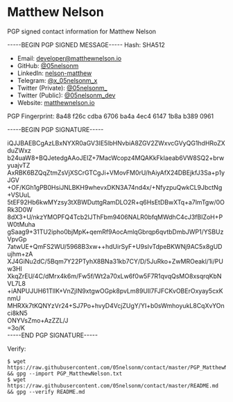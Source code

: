 Matthew Nelson
===

PGP signed contact information for Matthew Nelson

-----BEGIN PGP SIGNED MESSAGE-----
Hash: SHA512

 * Email: [developer@matthewnelson.io](mailto:developer@matthewnelson.io)
 * GitHub: [@05nelsonm](https://github.com/05nelsonm)
 * LinkedIn: [nelson-matthew](https://linkedin.com/in/nelson-matthew)
 * Telegram: [@x_05nelsonm_x](https://t.me/x_05nelsonm_x)
 * Twitter (Private): [@05nelsonm_](https://twitter.com/05nelsonm_)
 * Twitter (Public): [@05nelsonm_dev](https://twitter.com/05nelsonm_dev)
 * Website: [matthewnelson.io](https://matthewnelson.io)

PGP Fingerprint: 8a48 f26c cdba 6706 ba4a 4ec4 6147 1b8a b389 0961

-----BEGIN PGP SIGNATURE-----  

iQJJBAEBCgAzLBxNYXR0aGV3IE5lbHNvbiA8ZGV2ZWxvcGVyQG1hdHRoZXduZWxz  
b24uaW8+BQJetedgAAoJEIZ+7MacWcopz4MQAKkFkIaeab6VW8SQ2+brwyuajvTZ  
AxRBK6BZQqZtmZsVjXSCrGTCgJi+VMovFM0rU/hAiyAfX24DBEjkfJ3Sa+p1yJGV  
+OF/KGh1gPB0HsiJNLBKH9whevxDKN3A74nd4x/+NfyzpuQwkCL9JbctNg+VSUuL  
5tEF92Hb6kwMYzsy3tXBWDuttgRamDLO2R+q6HsEtDBwXTq+a7lmTgw/0ORk3D0W  
8dX3+U/nkzYMOPFQ4Tcb2lJThFbm9406NALR0bfqMWdhC4cJ3fBIZoH+PW0tMuha  
gSaag9+31TU2ipho0bjMpK+qemRf9AocAmlqGbrqp6qvtbDmbJWP1/YSBUzVpvGp  
7atwUE+QmFS2WU/5968B3xw++hdUirSyF+U9sIvTdpeBKWNj9AC5x8gUDujhm+zA  
XJ4GiNu2dC/5Bqm7Y22PTyhX8BNa31kb7CY/D/5JuRko+ZwMROeakl/1i/PUw3Hl  
XkqZrEU/4C/dMrx4k6m/Fw5f/Wt2a70xLw6f0w5F7R1qvqQsMO8xsqrqKbNVL7L8  
+iANPUJUH61TlIK+VnZjIN9xtgwOGpk8pvLm89UIl7FJFCKvOBErOxyay5cxKnmU  
MHRXk7tKQNYzVr24+SJ7Po+hvyD4VcjZUgY/YI+b0sWmhoyukL8CqXvYOnci8kN5  
ONYVsZmo+AzZZL/J  
=3o/K  
-----END PGP SIGNATURE-----  
  

Verify:
```
$ wget https://raw.githubusercontent.com/05nelsonm/contact/master/PGP_MatthewNelson.txt && gpg --import PGP_MatthewNelson.txt
$ wget https://raw.githubusercontent.com/05nelsonm/contact/master/README.md && gpg --verify README.md
```

